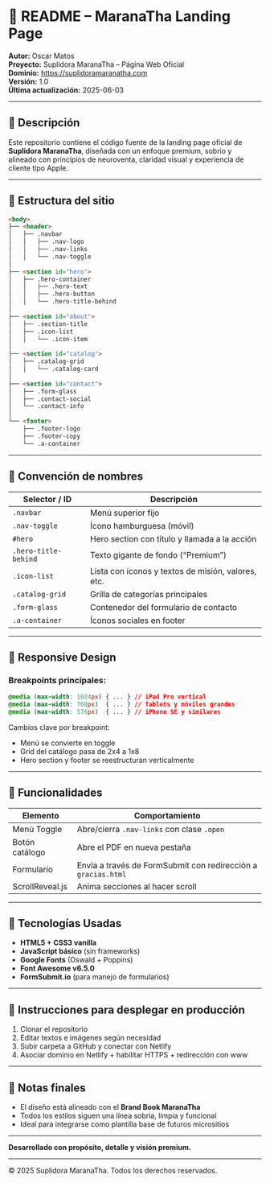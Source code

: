 # 📘 README – MaranaTha Landing Page

**Autor:** Oscar Matos  
**Proyecto:** Suplidora MaranaTha – Página Web Oficial  
**Dominio:** https://suplidoramaranatha.com  
**Versión:** 1.0  
**Última actualización:** 2025-06-03

---

## 📄 Descripción

Este repositorio contiene el código fuente de la landing page oficial de **Suplidora MaranaTha**, diseñada con un enfoque premium, sobrio y alineado con principios de neuroventa, claridad visual y experiencia de cliente tipo Apple.


---

## 🧱 Estructura del sitio

```html
<body>
├── <header>
│   ├── .navbar
│   │   ├── .nav-logo
│   │   ├── .nav-links
│   │   └── .nav-toggle
│
├── <section id="hero">
│   ├── .hero-container
│   │   ├── .hero-text
│   │   ├── .hero-button
│   │   └── .hero-title-behind
│
├── <section id="about">
│   ├── .section-title
│   ├── .icon-list
│   │   └── .icon-item
│
├── <section id="catalog">
│   ├── .catalog-grid
│   │   └── .catalog-card
│
├── <section id="contact">
│   ├── .form-glass
│   ├── .contact-social
│   └── .contact-info
│
└── <footer>
    ├── .footer-logo
    ├── .footer-copy
    └── .a-container
```

---

## 🎨 Convención de nombres

| Selector / ID           | Descripción                                                 |
|-------------------------|-------------------------------------------------------------|
| `.navbar`               | Menú superior fijo                                          |
| `.nav-toggle`           | Ícono hamburguesa (móvil)                                   |
| `#hero`                 | Hero section con título y llamada a la acción               |
| `.hero-title-behind`    | Texto gigante de fondo (“Premium”)                          |
| `.icon-list`            | Lista con íconos y textos de misión, valores, etc.          |
| `.catalog-grid`         | Grilla de categorías principales                            |
| `.form-glass`           | Contenedor del formulario de contacto                       |
| `.a-container`          | Íconos sociales en footer                                   |

---

## 📱 Responsive Design

### Breakpoints principales:

```css
@media (max-width: 1024px) { ... } // iPad Pro vertical
@media (max-width: 768px)  { ... } // Tablets y móviles grandes
@media (max-width: 576px)  { ... } // iPhone SE y similares
```

Cambios clave por breakpoint:
- Menú se convierte en toggle
- Grid del catálogo pasa de 2x4 a 1x8
- Hero section y footer se reestructuran verticalmente

---

## 🧪 Funcionalidades

| Elemento         | Comportamiento                                              |
|------------------|-------------------------------------------------------------|
| Menú Toggle      | Abre/cierra `.nav-links` con clase `.open`                  |
| Botón catálogo   | Abre el PDF en nueva pestaña                                |
| Formulario       | Envía a través de FormSubmit con redirección a `gracias.html` |
| ScrollReveal.js  | Anima secciones al hacer scroll                             |

---

## 🧰 Tecnologías Usadas

- **HTML5 + CSS3 vanilla**
- **JavaScript básico** (sin frameworks)
- **Google Fonts** (Oswald + Poppins)
- **Font Awesome v6.5.0**
- **FormSubmit.io** (para manejo de formularios)

---

## 🚀 Instrucciones para desplegar en producción

1. Clonar el repositorio
2. Editar textos e imágenes según necesidad
3. Subir carpeta a GitHub y conectar con Netlify
4. Asociar dominio en Netlify + habilitar HTTPS + redirección con www

---

## 📌 Notas finales

- El diseño está alineado con el **Brand Book MaranaTha**
- Todos los estilos siguen una línea sobria, limpia y funcional
- Ideal para integrarse como plantilla base de futuros micrositios

---

**Desarrollado con propósito, detalle y visión premium.**

---

© 2025 Suplidora MaranaTha. Todos los derechos reservados.
